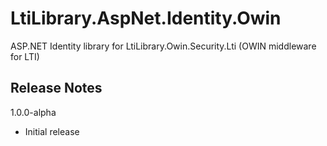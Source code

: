 LtiLibrary.AspNet.Identity.Owin
===============================

ASP.NET Identity library for LtiLibrary.Owin.Security.Lti (OWIN middleware for LTI)

## Release Notes

1.0.0-alpha
- Initial release